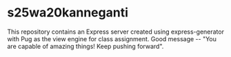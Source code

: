# s25wa20kanneganti

This repository contains an Express server created using express-generator with Pug as the view engine for class assignment.
Good message -- "You are capable of amazing things! Keep pushing forward".
